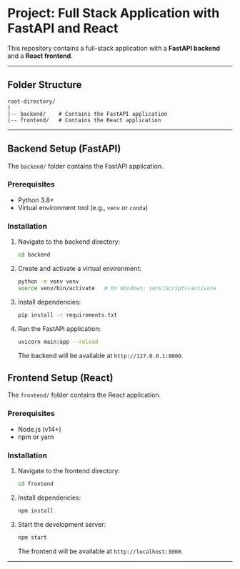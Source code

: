 # Project: Full Stack Application with FastAPI and React

This repository contains a full-stack application with a **FastAPI backend** and a **React frontend**.

---

## Folder Structure

```
root-directory/
|
|-- backend/    # Contains the FastAPI application
|-- frontend/   # Contains the React application
```

---

## Backend Setup (FastAPI)

The `backend/` folder contains the FastAPI application.

### Prerequisites

- Python 3.8+
- Virtual environment tool (e.g., `venv` or `conda`)

### Installation

1. Navigate to the backend directory:

   ```bash
   cd backend
   ```

2. Create and activate a virtual environment:

   ```bash
   python -m venv venv
   source venv/bin/activate   # On Windows: venv\Scripts\activate
   ```

3. Install dependencies:

   ```bash
   pip install -r requirements.txt
   ```

4. Run the FastAPI application:
   ```bash
   uvicorn main:app --reload
   ```
   The backend will be available at `http://127.0.0.1:8000`.

## Frontend Setup (React)

The `frontend/` folder contains the React application.

### Prerequisites

- Node.js (v14+)
- npm or yarn

### Installation

1. Navigate to the frontend directory:

   ```bash
   cd frontend
   ```

2. Install dependencies:

   ```bash
   npm install
   ```

3. Start the development server:
   ```bash
   npm start
   ```
   The frontend will be available at `http://localhost:3000`.

---

